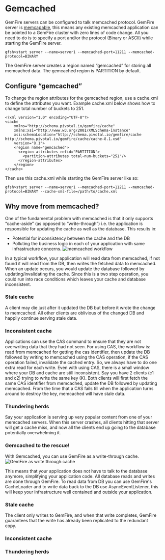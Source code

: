 # Gemcached

GemFire servers can be configured to talk memcached protocol. GemFire server is [memcapable](http://libmemcached.org/Memcapable.html), this means any existing memcached application can be pointed to a GemFire cluster with zero lines of code change. All you need to do is to specify a port and/or the protocol (Binary or ASCII) while starting the GemFire server.

```gfsh>start server --name=server1 --memcached-port=11211 --memcached-protocol=BINARY```

The GemFire server creates a region named “gemcached” for storing all memcached data. The gemcached region is PARTITION by default.

## Configure “gemcached”

To change the region attributes for the gemcached region, use a cache.xml to define the attributes you want. Example cache.xml below shows how to change total number of buckets to 251.
```
<?xml version="1.0" encoding="UTF-8"?>
<cache
    xmlns="http://schema.pivotal.io/gemfire/cache"
    xmlns:xsi="http://www.w3.org/2001/XMLSchema-instance"
    xsi:schemaLocation="http://schema.pivotal.io/gemfire/cache http://schema.pivotal.io/gemfire/cache/cache-8.1.xsd"
    version="8.1">
	<region name="gemcached"> 
	  <region-attributes refid="PARTITION"> 
	    <partition-attributes total-num-buckets="251"/> 
	  </region-attributes> 
	</region>
</cache>
```
Then use this cache.xml while starting the GemFire server like so:
```
gfsh>start server --name=server1 --memcached-port=11211 --memcached-protocol=BINARY --cache-xml-file=/path/to/cache.xml
```

## Why move from memcached?

One of the fundamental problem with memcached is that it only supports “cache-aside” (as opposed to “write-through”) i.e. the application is responsible for updating the cache as well as the database. This results in:
- Potential for inconsistency between the cache and the DB
- Polluting the business logic in each of your application with same infrastructure concerns.
![memcached workflow](http://i.imgur.com/Jjf4AKC.png?2)

In a typical workflow, your application will read data from memcached, if not found it will read from the DB, then writes the fetched data to memcached. When an update occurs, you would update the database followed by updating/invalidating the cache. Since this is a two step operation, you could run into race conditions which leaves your cache and database inconsistent. 

### Stale cache
 A client may die just after it updated the DB but before it wrote the change to memcached. All other clients are oblivious of the changed DB and happily continue serving stale data.

### Inconsistent cache
Applications can use the CAS command to ensure that they are not overwriting data that they had not seen. For using CAS, the workflow is: read from memcached for getting the cas identifier, then update the DB followed by writing to memcached using the CAS operation, if the CAS operation failed, invalidate the cached entry. So, we always have to do one extra read for each write.
Even with using CAS, there is a small window where your DB and cache are still inconsistent. Say you have 2 clients (c1 and c2) trying to write the same key (K). Both clients will first fetch the same CAS identifier from memcached, update the DB followed by updating memcached. From the time that a CAS fails till when the application turns around to destroy the key, memcached will have stale data. 

### Thundering herds
Say your application is serving up very popular content from one of your memcached servers. When this server crashes, all clients hitting that server will get a cache miss, and now all the clients end up going to the database potentially overwhelming it.

### Gemcached to the rescue!
With Gemcached, you can use GemFire as a write-through cache.
![GemFire as write through cache](http://i.imgur.com/QGozVMm.png?1)

This means that your application does not have to talk to the database anymore, simplifying your application code. All database reads and writes are done through GemFire. To read data from DB you can use GemFire's CacheLoader and to write data back to the DB use AsyncEventListener, this will keep your infrastructure well contained and outside your application.

### Stale cache
 The client only writes to GemFire, and when that write completes, GemFire guarantees that the write has already been replicated to the redundant copy.

### Inconsistent cache

### Thundering herds
